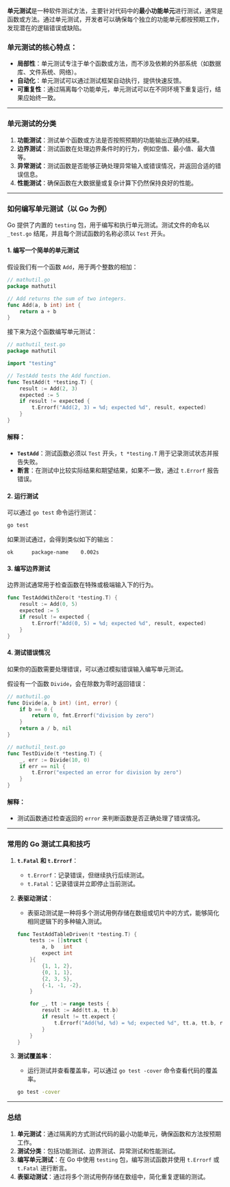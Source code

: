 **单元测试**是一种软件测试方法，主要针对代码中的**最小功能单元**进行测试，通常是函数或方法。通过单元测试，开发者可以确保每个独立的功能单元都按预期工作，发现潜在的逻辑错误或缺陷。

### 单元测试的核心特点：
- **局部性**：单元测试专注于单个函数或方法，而不涉及依赖的外部系统（如数据库、文件系统、网络）。
- **自动化**：单元测试可以通过测试框架自动执行，提供快速反馈。
- **可重复性**：通过隔离每个功能单元，单元测试可以在不同环境下重复运行，结果应始终一致。

---

### 单元测试的分类

1. **功能测试**：测试单个函数或方法是否按照预期的功能输出正确的结果。
2. **边界测试**：测试函数在处理边界条件时的行为，例如空值、最小值、最大值等。
3. **异常测试**：测试函数是否能够正确处理异常输入或错误情况，并返回合适的错误信息。
4. **性能测试**：确保函数在大数据量或复杂计算下仍然保持良好的性能。

---

### 如何编写单元测试（以 Go 为例）

Go 提供了内置的 `testing` 包，用于编写和执行单元测试。测试文件的命名以 `_test.go` 结尾，并且每个测试函数的名称必须以 `Test` 开头。

#### 1. **编写一个简单的单元测试**

假设我们有一个函数 `Add`，用于两个整数的相加：

```go
// mathutil.go
package mathutil

// Add returns the sum of two integers.
func Add(a, b int) int {
    return a + b
}
```

接下来为这个函数编写单元测试：

```go
// mathutil_test.go
package mathutil

import "testing"

// TestAdd tests the Add function.
func TestAdd(t *testing.T) {
    result := Add(2, 3)
    expected := 5
    if result != expected {
        t.Errorf("Add(2, 3) = %d; expected %d", result, expected)
    }
}
```

#### **解释**：
- **`TestAdd`**：测试函数必须以 `Test` 开头，`t *testing.T` 用于记录测试状态并报告失败。
- **断言**：在测试中比较实际结果和期望结果，如果不一致，通过 `t.Errorf` 报告错误。

#### 2. **运行测试**

可以通过 `go test` 命令运行测试：

```bash
go test
```

如果测试通过，会得到类似如下的输出：

```
ok  	package-name	0.002s
```

#### 3. **编写边界测试**

边界测试通常用于检查函数在特殊或极端输入下的行为。

```go
func TestAddWithZero(t *testing.T) {
    result := Add(0, 5)
    expected := 5
    if result != expected {
        t.Errorf("Add(0, 5) = %d; expected %d", result, expected)
    }
}
```

#### 4. **测试错误情况**

如果你的函数需要处理错误，可以通过模拟错误输入编写单元测试。

假设有一个函数 `Divide`，会在除数为零时返回错误：

```go
// mathutil.go
func Divide(a, b int) (int, error) {
    if b == 0 {
        return 0, fmt.Errorf("division by zero")
    }
    return a / b, nil
}

// mathutil_test.go
func TestDivide(t *testing.T) {
    _, err := Divide(10, 0)
    if err == nil {
        t.Error("expected an error for division by zero")
    }
}
```

#### **解释**：
- 测试函数通过检查返回的 `error` 来判断函数是否正确处理了错误情况。

---

### 常用的 Go 测试工具和技巧

1. **`t.Fatal` 和 `t.Errorf`**：
   - `t.Errorf`：记录错误，但继续执行后续测试。
   - `t.Fatal`：记录错误并立即停止当前测试。

2. **表驱动测试**：
   - 表驱动测试是一种将多个测试用例存储在数组或切片中的方式，能够简化相同逻辑下的多种输入测试。

   ```go
   func TestAddTableDriven(t *testing.T) {
       tests := []struct {
           a, b   int
           expect int
       }{
           {1, 1, 2},
           {0, 1, 1},
           {2, 3, 5},
           {-1, -1, -2},
       }
   
       for _, tt := range tests {
           result := Add(tt.a, tt.b)
           if result != tt.expect {
               t.Errorf("Add(%d, %d) = %d; expected %d", tt.a, tt.b, result, tt.expect)
           }
       }
   }
   ```

3. **测试覆盖率**：
   - 运行测试并查看覆盖率，可以通过 `go test -cover` 命令查看代码的覆盖率。

   ```bash
   go test -cover
   ```

---

### 总结

1. **单元测试**：通过隔离的方式测试代码的最小功能单元，确保函数和方法按预期工作。
2. **测试分类**：包括功能测试、边界测试、异常测试和性能测试。
3. **编写单元测试**：在 Go 中使用 `testing` 包，编写测试函数并使用 `t.Errorf` 或 `t.Fatal` 进行断言。
4. **表驱动测试**：通过将多个测试用例存储在数组中，简化重复逻辑的测试。

